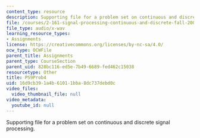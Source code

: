 ```yaml
---
content_type: resource
description: Supporting file for a problem set on continuous and discrete signal processing.
file: /courses/2-161-signal-processing-continuous-and-discrete-fall-2008/16d9cb391a4b61011bba8dc737debd0c_PS9Prob4.wav
file_type: audio/x-wav
learning_resource_types:
- Assignments
license: https://creativecommons.org/licenses/by-nc-sa/4.0/
ocw_type: OCWFile
parent_title: Assignments
parent_type: CourseSection
parent_uid: 828bc116-ed5e-7b49-6689-fed462c15038
resourcetype: Other
title: PS9Prob4
uid: 16d9cb39-1a4b-6101-1bba-8dc737debd0c
video_files:
  video_thumbnail_file: null
video_metadata:
  youtube_id: null
---
```

Supporting file for a problem set on continuous and discrete signal processing.